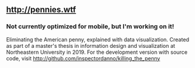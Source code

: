 ## http://pennies.wtf
### Not currently optimized for mobile, but I'm working on it!

Eliminating the American penny, explained with data visualization.
Created as part of a master's thesis in information design and visualization at Northeastern University in 2019.
For the development version with source code, visit http://github.com/inspectordanno/killing_the_penny
